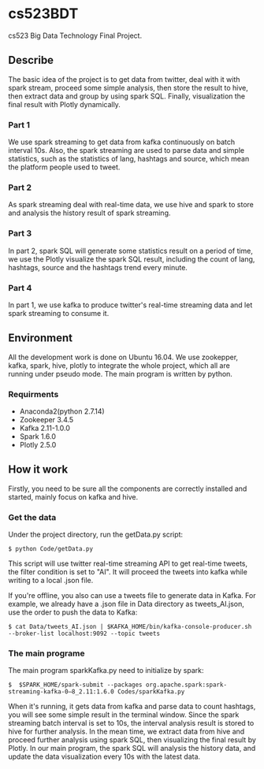 # cs523BDT
cs523 Big Data Technology Final Project.

## Describe
The basic idea of the project is to get data from twitter, deal with it with spark stream, proceed some simple analysis, then store the result to hive, then extract data and group by using spark SQL. Finally, visualization the final result with Plotly dynamically.

### Part 1
We use spark streaming to get data from kafka continuously on batch interval 10s. Also, the spark streaming are used to parse data and simple statistics, such as the statistics of lang, hashtags and source, which mean the platform people used to tweet.
### Part 2
As spark streaming deal with real-time data, we use hive and spark to store and analysis the history result of spark streaming.
### Part 3
In part 2, spark SQL will generate some statistics result on a period of time, we use the Plotly visualize the spark SQL result, including the count of lang, hashtags, source and the hashtags trend every minute.
### Part 4
In part 1, we use kafka to produce twitter's real-time streaming data and let spark streaming to consume it.

## Environment

All the development work is done on Ubuntu 16.04. We use zookepper, kafka, spark, hive, plotly to integrate the whole project, which all are running under pseudo mode. The main program is written by python.

### Requirments
- Anaconda2(python 2.7.14)
- Zookeeper 3.4.5
- Kafka 2.11-1.0.0
- Spark 1.6.0
- Plotly 2.5.0

## How it work
Firstly, you need to be sure all the components are correctly installed and started, mainly focus on kafka and hive.

### Get the data
Under the project directory, run the getData.py script:
``` 
$ python Code/getData.py
```
This script will use twitter real-time streaming API to get real-time tweets, the filter condition is set to "AI". It will proceed the tweets into kafka while writing to a local .json file.

If you're offline, you also can use a tweets file to generate data in Kafka. For example, we already have a .json file in Data directory as tweets_AI.json, use the order to push the data to Kafka:
```
$ cat Data/tweets_AI.json | $KAFKA_HOME/bin/kafka-console-producer.sh --broker-list localhost:9092 --topic tweets
```
### The main programe
The main program sparkKafka.py need to initialize by spark:
```
$  $SPARK_HOME/spark-submit --packages org.apache.spark:spark-streaming-kafka-0–8_2.11:1.6.0 Codes/sparkKafka.py
```
When it's running, it gets data from kafka and parse data to count hashtags, you will see some simple result in the terminal window. Since the spark streaming batch interval is set to 10s, the interval analysis result is stored to hive for further analysis. In the mean time, we extract data from hive and proceed further analysis using spark SQL, then visualizing the final result by Plotly. In our main program, the spark SQL will analysis the history data, and update the data visualization every 10s with the latest data.